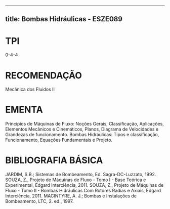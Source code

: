 
---
title: Bombas Hidráulicas - ESZE089 
---

# TPI

0-4-4

# RECOMENDAÇÃO

Mecânica dos Fluidos II

# EMENTA

Princípios de Máquinas de Fluxo: Noções Gerais, Classificação, Aplicações, Elementos Mecânicos e Cinemáticos, Planos, Diagrama de Velocidades e Grandezas de funcionamento. Bombas Hidráulicas: Tipos e classificação, Funcionamento, Equações Fundamentais e Projeto.

# BIBLIOGRAFIA BÁSICA

JARDIM, S.B.; Sistemas de Bombeamento, Ed. Sagra-DC-Luzzato, 1992.
SOUZA, Z., Projeto de Máquinas de Fluxo - Tomo I - Base Teórica e Experimental, Edgard Interciência, 2011.
SOUZA, Z., Projeto de Máquinas de Fluxo - Tomo II - Bombas Hidráulicas Com Rotores Radias e Axiais, Edgard Interciência, 2011.
MACINTYRE, A. J.; Bombas e Instalações de Bombeamento, LTC, 2. ed., 1997.
        